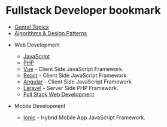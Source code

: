 # Fullstack Developer bookmark

* [Genral Topics](Genral.md)
* [Algorithms & Design Patterns](Algorithms&DesignPatterns.md)

+ Web Development
    - [JavaScript](JavaScript.md)
    - [PHP](PHP.md)
    - [Vue](Vue.js.md) - Client Side JavaScript Framework.
    - [React](React.md) - Client Side JavaScript Framework.
    - [Angular](Angular.md) - Client Side JavaScript Framework.
    - [Laravel](Laravel.md) - Server Side PHP Framework.
    - [Full Stack Web Development](FullStack.md)

+ Mobile Development
    - [Ionic](IonicFramework.md) - Hybrid Mobile App JavaScript Framework.
